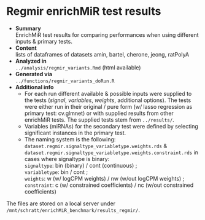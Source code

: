 # Regmir enrichMiR test results  
- **Summary**  
EnrichMiR test results for comparing performances when using different inputs & primary tests.
- **Content**  
lists of dataframes of datasets amin, bartel, cherone, jeong, ratPolyA
- **Analyzed in**  
`../analysis/regmir_variants.Rmd` (html available)
- **Generated via**  
`../functions/regmir_variants_doRun.R`
- **Additional info**  
  - For each run different available & possible inputs were supplied to the tests (*signal*, *variables*, *weights*, additional options). The tests were either run in their original / pure form (w/ lasso regression as primary test: cv.glmnet) or with supplied results from other enrichMiR tests. The supplied tests stem from `../results/`.    
  - Variables (miRNAs) for the secondary test were defined by selecting significant instances in the primary test.  
  - The naming system is the following: `dataset.regmir.signaltype_variabletype.weights.rds` & `dataset.regmir.signaltype_variabletype.weights.constraint.rds` in cases where signaltype is binary:   
    `signaltype`: bin (binary) / cont (continuous) ;  
    `variabletype`: bin / cont ;  
    `weights`: w (w/ logCPM weights) / nw (w/out logCPM weights) ;  
    `constraint`: c (w/ constrained coefficients) / nc (w/out constrained coefficients)  

The files are stored on a local server under `/mnt/schratt/enrichMiR_benchmark/results_regmir/`.
